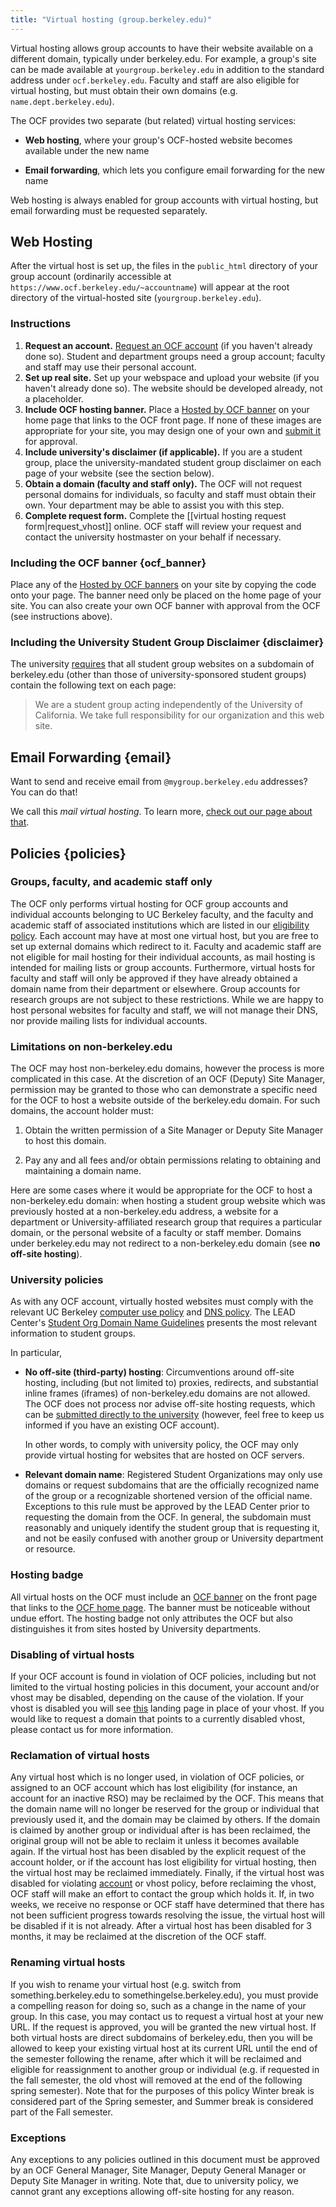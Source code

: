 ```yaml
---
title: "Virtual hosting (group.berkeley.edu)"
---
```



Virtual hosting allows group accounts to have their website available on a
different domain, typically under berkeley.edu. For example, a group's site can
be made available at `yourgroup.berkeley.edu` in addition to the standard
address under `ocf.berkeley.edu`. Faculty and staff are also eligible
for virtual hosting, but must obtain their own domains (e.g.
`name.dept.berkeley.edu`).

The OCF provides two separate (but related) virtual hosting services:

* **Web hosting**, where your group's OCF-hosted website becomes available
  under the new name

* **Email forwarding**, which lets you configure email forwarding for the new
  name

Web hosting is always enabled for group accounts with virtual hosting, but
email forwarding must be requested separately.

## Web Hosting

After the virtual host is set up, the files in the `public_html` directory of
your group account (ordinarily accessible at
`https://www.ocf.berkeley.edu/~accountname`) will appear at the root directory
of the virtual-hosted site (`yourgroup.berkeley.edu`).

### Instructions

1.   **Request an account.** [Request an OCF account](/docs/membership) (if you
     haven't already done so). Student and department groups need a group
     account; faculty and staff may use their personal account.
2.   **Set up real site.** Set up your webspace and upload your website (if you
     haven't already done so). The website should be developed already, not a
     placeholder.
3.   **Include OCF hosting banner.** Place a [Hosted by OCF banner](/docs/services/vhost/badges) on your home page that links to the OCF front
     page. If none of these images are appropriate for your site, you may
     design one of your own and [submit it](/docs/contact) for approval.
4.   **Include university's disclaimer (if applicable).** If you are a student
     group, place the university-mandated student group disclaimer on each page
     of your website (see the section below).
5.   **Obtain a domain (faculty and staff only).** The OCF will not request
     personal domains for individuals, so faculty and staff must obtain their
     own. Your department may be able to assist you with this step.
6.   **Complete request form.** Complete the [[virtual hosting request form|request_vhost]] online. OCF staff will review your request and
     contact the university hostmaster on your behalf if necessary.

### Including the OCF banner {ocf_banner}

Place any of the [Hosted by OCF banners](/docs/services/vhost/badges) on your
site by copying the code onto your page. The banner need only be placed on the
home page of your site. You can also create your own OCF banner with approval
from the OCF (see instructions above).

### Including the University Student Group Disclaimer    {disclaimer}

The university [requires][rso-domains] that all student group websites on a
subdomain of berkeley.edu (other than those of university-sponsored student
groups) contain the following text on each page:

> We are a student group acting independently of the University of California.
> We take full responsibility for our organization and this web site.

## Email Forwarding    {email}

Want to send and receive email from `@mygroup.berkeley.edu` addresses? You can
do that!

We call this *mail virtual hosting*. To learn more, [check out our page about that](/docs/services/vhost/mail).

## Policies    {policies}

<!-- As amended by the Board of Directors on April 10, 2017. -->

### Groups, faculty, and academic staff only

The OCF only performs virtual hosting for OCF group accounts and individual
accounts belonging to UC Berkeley faculty, and the faculty and academic staff
of associated institutions which are listed in our
[eligibility policy](/docs/membership/eligibility). Each account may have at
most one virtual host, but you are free to set up external domains which redirect
to it. Faculty and academic staff are not eligible for mail hosting for their
individual accounts, as mail hosting is intended for mailing lists or group
accounts. Furthermore, virtual hosts for faculty and staff will only be
approved if they have already obtained a domain name from their department or
elsewhere. Group accounts for research groups are not subject to these
restrictions. While we are happy to host personal websites for faculty and
staff, we will not manage their DNS, nor provide mailing lists for individual
accounts.


### Limitations on non-berkeley.edu

The OCF may host non-berkeley.edu domains, however the process is more
complicated in this case. At the discretion of an OCF (Deputy) Site Manager,
permission may be granted to those who can demonstrate a specific need for the
OCF to host a website outside of the berkeley.edu domain. For such domains, the
account holder must:

1.  Obtain the written permission of a Site Manager or Deputy Site Manager to
    host this domain.

2.  Pay any and all fees and/or obtain permissions relating to obtaining and
    maintaining a domain name.

Here are some cases where it would be appropriate
for the OCF to host a non-berkeley.edu domain: when hosting a student group
website which was previously hosted at a non-berkeley.edu address, a website
for a department or University-affiliated research group that requires a
particular domain, or the personal website of a faculty or staff member.
Domains under berkeley.edu may not redirect to a non-berkeley.edu domain (see
**no off-site hosting**).


### University policies

As with any OCF account, virtually hosted websites must comply with the
relevant UC Berkeley [computer use policy][computer-use] and [DNS
policy][dns-policy]. The LEAD Center's [Student Org Domain Name
Guidelines][rso-domains] presents the most relevant information to student
groups.

[computer-use]: https://security.berkeley.edu/policy/usepolicy.html
[dns-policy]: https://security.berkeley.edu/policy/dns
[rso-domains]: https://lead.berkeley.edu/wp-content/uploads/2014/12/student-org-domain-guidelines.pdf

In particular,

* **No off-site (third-party) hosting**: Circumventions around off-site
hosting, including (but not limited to) proxies, redirects, and substantial
inline frames (iframes) of non-berkeley.edu domains are not allowed. The OCF
does not process nor advise off-site hosting requests, which can be
[submitted directly to the university][offsite] (however, feel free to keep
us informed if you have an existing OCF account).

   In other words, to comply with university policy, the OCF may only provide
   virtual hosting for websites that are hosted on OCF servers.

* **Relevant domain name**: Registered Student Organizations may only use
domains or request subdomains that are the officially recognized name of the
group or a recognizable shortened version of the official name. Exceptions to
this rule must be approved by the LEAD Center prior to requesting the domain
from the OCF. In general, the subdomain must reasonably and uniquely identify
the student group that is requesting it, and not be easily confused with another
group or University department or resource.

[offsite]: https://offsitehosting.berkeley.edu/

### Hosting badge

All virtual hosts on the OCF must include an [OCF banner](/docs/services/vhost/badges) on the front page that links to the [OCF home page](/). The banner must be noticeable without undue effort.  The hosting
badge not only attributes the OCF but also distinguishes it from sites hosted
by University departments.

### Disabling of virtual hosts

If your OCF account is found in violation of OCF policies, including but not
limited to the virtual hosting policies in this document, your account and/or
vhost may be disabled, depending on the cause of the violation. If your vhost
is disabled you will see [this](http://unavailable.ocf.berkeley.edu/) landing
page in place of your vhost.  If you would like to request a domain that points
to a currently disabled vhost, please contact us for more information.

### Reclamation of virtual hosts

Any virtual host which is no longer used, in violation of OCF policies, or
assigned to an OCF account which has lost eligibility (for instance, an account
for an inactive RSO) may be reclaimed by the OCF. This means that the domain
name will no longer be reserved for the group or individual that previously
used it, and the domain may be claimed by others. If the domain is claimed by
another group or individual after is has been reclaimed, the original group
will not be able to reclaim it unless it becomes available again.  If the
virtual host has been disabled by the explicit request of the account holder,
or if the account has lost eligibility for virtual hosting, then the virtual
host may be reclaimed immediately.  Finally, if the virtual host was disabled
for violating [account](/docs/services/account/account-policies) or vhost
policy, before reclaiming the vhost, OCF staff will make an effort to contact
the group which holds it. If, in two weeks, we receive no response or OCF staff
have determined that there has not been sufficient progress towards resolving
the issue, the virtual host will be disabled if it is not already. After a
virtual host has been disabled for 3 months, it may be reclaimed at the
discretion of the OCF staff.

### Renaming virtual hosts

If you wish to rename your virtual host (e.g. switch from
something.berkeley.edu to somethingelse.berkeley.edu), you must provide a
compelling reason for doing so, such as a change in the name of your group. In
this case, you may contact us to request a virtual host at your new URL. If the
request is approved, you will be granted the new virtual host.  If both virtual
hosts are direct subdomains of berkeley.edu, then you will be allowed to keep
your existing virtual host at its current URL until the end of the semester
following the rename, after which it will be reclaimed and eligible for
reassignment to another group or individual (e.g. if requested in the fall
semester, the old vhost will removed at the end of the following spring
semester). Note that for the purposes of this policy Winter break is considered
part of the Spring semester, and Summer break is considered part of the Fall
semester.

### Exceptions

Any exceptions to any policies outlined in this document must be approved by an
OCF General Manager, Site Manager, Deputy General Manager or Deputy Site
Manager in writing. Note that, due to university policy, we cannot grant any
exceptions allowing off-site hosting for any reason.
